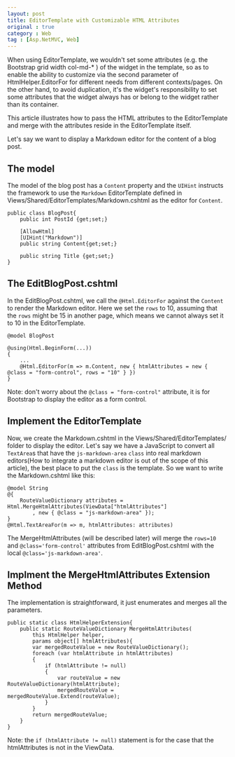 ```yaml
---
layout: post
title: EditorTemplate with Customizable HTML Attributes
original : true
category : Web
tag : [Asp.NetMVC, Web]
---
```


When using EditorTemplate, we wouldn't set some attributes (e.g. the Bootstrap grid width col-md-\* ) of the widget in the template, so as to enable the ability to customize via the second parameter of HtmlHelper.EditorFor for different needs from different contexts/pages. On the other hand, to avoid duplication, it's the widget's responsibility to set some attributes that the widget always has or belong to the widget rather than its container.

This article illustrates how to pass the HTML attributes to the EditorTemplate and merge with the attributes reside in the EditorTemplate itself.

<!--more-->

Let's say we want to display a Markdown editor for the content of a blog post.

## The model

The model of the blog post has a `Content` property and the `UIHint` instructs the framework to use the `Markdown` EditorTemplate defined in Views/Shared/EditorTemplates/Markdown.cshtml as the editor for `Content`.

    public class BlogPost{
        public int PostId {get;set;}

        [AllowHtml]
        [UIHint("Markdown")]
        public string Content{get;set;}

        public string Title {get;set;}
    }


## The EditBlogPost.cshtml

In the EditBlogPost.cshtml, we call the `@Html.EditorFor` against the `Content` to render the Markdown editor. Here we set the `rows` to 10, assuming that the `rows` might be 15 in another page, which means we cannot always set it to 10 in the EditorTemplate.

    @model BlogPost

    @using(Html.BeginForm(...))
    {
        ...
        @Html.EditorFor(m => m.Content, new { htmlAttributes = new { @class = "form-control", rows = "10" } })
    }

Note: don't worry about the `@class = "form-control"` attribute, it is for Bootstrap to display the editor as a form control.

## Implement the EditorTemplate

Now, we create the Markdown.cshtml in the Views/Shared/EditorTemplates/ folder to display the editor. Let's say we have a JavaScript to convert all `TextArea`s that have the `js-markdown-area` `class` into real markdown editors(How to integrate a markdown editor is out of the scope of this article), the best place to put the `class` is the template. So we want to write the Markdown.cshtml like this:

    @model String
    @{
        RouteValueDictionary attributes = Html.MergeHtmlAttributes(ViewData["htmlAttributes"]
            , new { @class = "js-markdown-area" });
    }
    @Html.TextAreaFor(m => m, htmlAttributes: attributes)

The MergeHtmlAttributes (will be described later) will merge the `rows=10` and `@class='form-control'` attributes from EditBlogPost.cshtml with the local `@class='js-markdown-area'`.


## Implment the MergeHtmlAttributes Extension Method

The implementation is straightforward, it just enumerates and merges all the parameters.

    public static class HtmlHelperExtension{
        public static RouteValueDictionary MergeHtmlAttributes(
            this HtmlHelper helper,
            params object[] htmlAttributes){
            var mergedRouteValue = new RouteValueDictionary();
            foreach (var htmlAttribute in htmlAttributes)
            {
                if (htmlAttribute != null)
                {
                    var routeValue = new RouteValueDictionary(htmlAttribute);
                    mergedRouteValue = mergedRouteValue.Extend(routeValue);
                }
            }
            return mergedRouteValue;
        }
    }

Note: the `if (htmlAttribute != null)` statement is for the case that the htmlAttributes is not in the ViewData.
